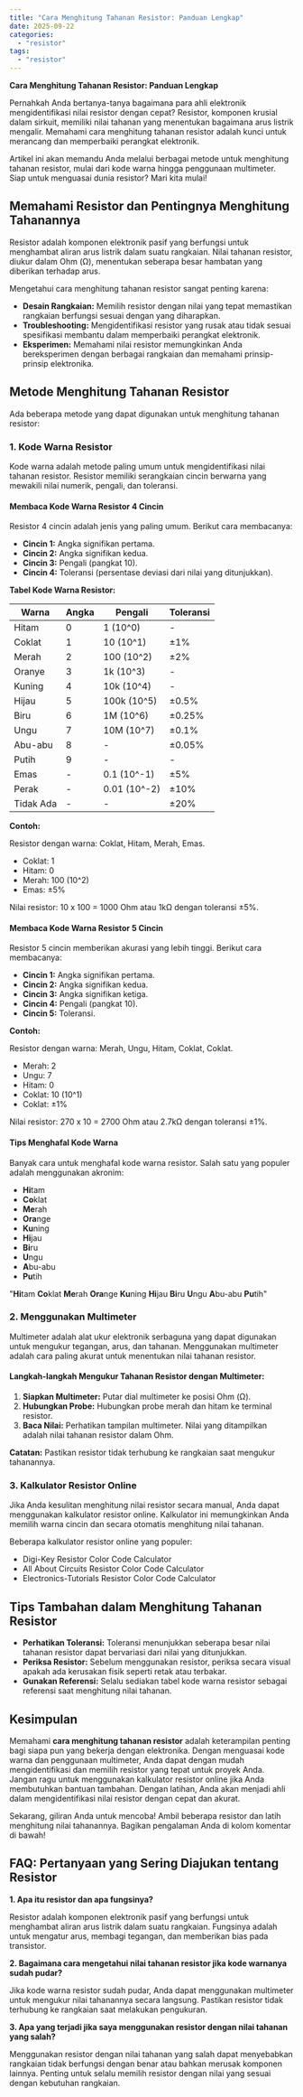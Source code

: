 ```yaml
---
title: "Cara Menghitung Tahanan Resistor: Panduan Lengkap"
date: 2025-09-22
categories: 
  - "resistor"
tags: 
  - "resistor"
---
```


**Cara Menghitung Tahanan Resistor: Panduan Lengkap**

Pernahkah Anda bertanya-tanya bagaimana para ahli elektronik mengidentifikasi nilai resistor dengan cepat? Resistor, komponen krusial dalam sirkuit, memiliki nilai tahanan yang menentukan bagaimana arus listrik mengalir. Memahami cara menghitung tahanan resistor adalah kunci untuk merancang dan memperbaiki perangkat elektronik.

Artikel ini akan memandu Anda melalui berbagai metode untuk menghitung tahanan resistor, mulai dari kode warna hingga penggunaan multimeter. Siap untuk menguasai dunia resistor? Mari kita mulai!

## Memahami Resistor dan Pentingnya Menghitung Tahanannya

Resistor adalah komponen elektronik pasif yang berfungsi untuk menghambat aliran arus listrik dalam suatu rangkaian. Nilai tahanan resistor, diukur dalam Ohm (Ω), menentukan seberapa besar hambatan yang diberikan terhadap arus.

Mengetahui cara menghitung tahanan resistor sangat penting karena:

- **Desain Rangkaian:** Memilih resistor dengan nilai yang tepat memastikan rangkaian berfungsi sesuai dengan yang diharapkan.
- **Troubleshooting:** Mengidentifikasi resistor yang rusak atau tidak sesuai spesifikasi membantu dalam memperbaiki perangkat elektronik.
- **Eksperimen:** Memahami nilai resistor memungkinkan Anda bereksperimen dengan berbagai rangkaian dan memahami prinsip-prinsip elektronika.

## Metode Menghitung Tahanan Resistor

Ada beberapa metode yang dapat digunakan untuk menghitung tahanan resistor:

### 1\. Kode Warna Resistor

Kode warna adalah metode paling umum untuk mengidentifikasi nilai tahanan resistor. Resistor memiliki serangkaian cincin berwarna yang mewakili nilai numerik, pengali, dan toleransi.

#### Membaca Kode Warna Resistor 4 Cincin

Resistor 4 cincin adalah jenis yang paling umum. Berikut cara membacanya:

- **Cincin 1:** Angka signifikan pertama.
- **Cincin 2:** Angka signifikan kedua.
- **Cincin 3:** Pengali (pangkat 10).
- **Cincin 4:** Toleransi (persentase deviasi dari nilai yang ditunjukkan).

**Tabel Kode Warna Resistor:**

| Warna | Angka | Pengali | Toleransi |
| --- | --- | --- | --- |
| Hitam | 0 | 1 (10^0) | \- |
| Coklat | 1 | 10 (10^1) | ±1% |
| Merah | 2 | 100 (10^2) | ±2% |
| Oranye | 3 | 1k (10^3) | \- |
| Kuning | 4 | 10k (10^4) | \- |
| Hijau | 5 | 100k (10^5) | ±0.5% |
| Biru | 6 | 1M (10^6) | ±0.25% |
| Ungu | 7 | 10M (10^7) | ±0.1% |
| Abu-abu | 8 | \- | ±0.05% |
| Putih | 9 | \- | \- |
| Emas | \- | 0.1 (10^-1) | ±5% |
| Perak | \- | 0.01 (10^-2) | ±10% |
| Tidak Ada | \- | \- | ±20% |

**Contoh:**

Resistor dengan warna: Coklat, Hitam, Merah, Emas.

- Coklat: 1
- Hitam: 0
- Merah: 100 (10^2)
- Emas: ±5%

Nilai resistor: 10 x 100 = 1000 Ohm atau 1kΩ dengan toleransi ±5%.

#### Membaca Kode Warna Resistor 5 Cincin

Resistor 5 cincin memberikan akurasi yang lebih tinggi. Berikut cara membacanya:

- **Cincin 1:** Angka signifikan pertama.
- **Cincin 2:** Angka signifikan kedua.
- **Cincin 3:** Angka signifikan ketiga.
- **Cincin 4:** Pengali (pangkat 10).
- **Cincin 5:** Toleransi.

**Contoh:**

Resistor dengan warna: Merah, Ungu, Hitam, Coklat, Coklat.

- Merah: 2
- Ungu: 7
- Hitam: 0
- Coklat: 10 (10^1)
- Coklat: ±1%

Nilai resistor: 270 x 10 = 2700 Ohm atau 2.7kΩ dengan toleransi ±1%.

#### Tips Menghafal Kode Warna

Banyak cara untuk menghafal kode warna resistor. Salah satu yang populer adalah menggunakan akronim:

- **Hi**tam
- **Co**klat
- **Me**rah
- **Ora**nge
- **Ku**ning
- **Hi**jau
- **Bi**ru
- **U**ngu
- **A**bu-abu
- **Pu**tih

"**Hi**tam **Co**klat **Me**rah **Ora**nge **Ku**ning **Hi**jau **Bi**ru **U**ngu **A**bu-abu **Pu**tih"

### 2\. Menggunakan Multimeter

Multimeter adalah alat ukur elektronik serbaguna yang dapat digunakan untuk mengukur tegangan, arus, dan tahanan. Menggunakan multimeter adalah cara paling akurat untuk menentukan nilai tahanan resistor.

#### Langkah-langkah Mengukur Tahanan Resistor dengan Multimeter:

1. **Siapkan Multimeter:** Putar dial multimeter ke posisi Ohm (Ω).
2. **Hubungkan Probe:** Hubungkan probe merah dan hitam ke terminal resistor.
3. **Baca Nilai:** Perhatikan tampilan multimeter. Nilai yang ditampilkan adalah nilai tahanan resistor dalam Ohm.

**Catatan:** Pastikan resistor tidak terhubung ke rangkaian saat mengukur tahanannya.

### 3\. Kalkulator Resistor Online

Jika Anda kesulitan menghitung nilai resistor secara manual, Anda dapat menggunakan kalkulator resistor online. Kalkulator ini memungkinkan Anda memilih warna cincin dan secara otomatis menghitung nilai tahanan.

Beberapa kalkulator resistor online yang populer:

- Digi-Key Resistor Color Code Calculator
- All About Circuits Resistor Color Code Calculator
- Electronics-Tutorials Resistor Color Code Calculator

## Tips Tambahan dalam Menghitung Tahanan Resistor

- **Perhatikan Toleransi:** Toleransi menunjukkan seberapa besar nilai tahanan resistor dapat bervariasi dari nilai yang ditunjukkan.
- **Periksa Resistor:** Sebelum menggunakan resistor, periksa secara visual apakah ada kerusakan fisik seperti retak atau terbakar.
- **Gunakan Referensi:** Selalu sediakan tabel kode warna resistor sebagai referensi saat menghitung nilai tahanan.

## Kesimpulan

Memahami **cara menghitung tahanan resistor** adalah keterampilan penting bagi siapa pun yang bekerja dengan elektronika. Dengan menguasai kode warna dan penggunaan multimeter, Anda dapat dengan mudah mengidentifikasi dan memilih resistor yang tepat untuk proyek Anda. Jangan ragu untuk menggunakan kalkulator resistor online jika Anda membutuhkan bantuan tambahan. Dengan latihan, Anda akan menjadi ahli dalam mengidentifikasi nilai resistor dengan cepat dan akurat.

Sekarang, giliran Anda untuk mencoba! Ambil beberapa resistor dan latih menghitung nilai tahanannya. Bagikan pengalaman Anda di kolom komentar di bawah!

## FAQ: Pertanyaan yang Sering Diajukan tentang Resistor

**1\. Apa itu resistor dan apa fungsinya?**

Resistor adalah komponen elektronik pasif yang berfungsi untuk menghambat aliran arus listrik dalam suatu rangkaian. Fungsinya adalah untuk mengatur arus, membagi tegangan, dan memberikan bias pada transistor.

**2\. Bagaimana cara mengetahui nilai tahanan resistor jika kode warnanya sudah pudar?**

Jika kode warna resistor sudah pudar, Anda dapat menggunakan multimeter untuk mengukur nilai tahanannya secara langsung. Pastikan resistor tidak terhubung ke rangkaian saat melakukan pengukuran.

**3\. Apa yang terjadi jika saya menggunakan resistor dengan nilai tahanan yang salah?**

Menggunakan resistor dengan nilai tahanan yang salah dapat menyebabkan rangkaian tidak berfungsi dengan benar atau bahkan merusak komponen lainnya. Penting untuk selalu memilih resistor dengan nilai yang sesuai dengan kebutuhan rangkaian.
